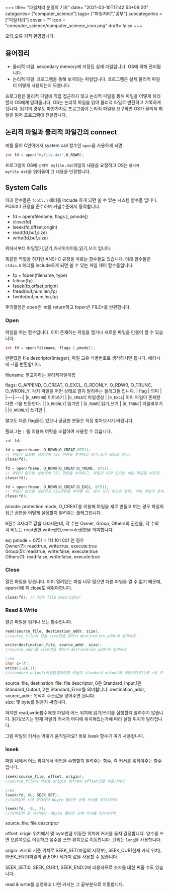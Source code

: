 +++
title= "파일처리 운영의 기초"
date= "2021-03-10T17:42:53+09:00"
categories= ["computer_science"]
tags= ["파일처리","공부"]
subcategories = ["파일처리"]
cover = ""
icon = "computer_science/computer_science_icon.png"
draft= false
+++

오타,오류 지적 환영합니다.

## 용어정리

- 물리적 파일: secondary memory에 저장된 실제 파일입니다. OS에 의해 관리됩니다.
- 논리적 파일: 프로그램을 통해 보게되는 파일입니다. 프로그램은 실제 물리적 파일이 어떻게 사용되는지 모릅니다.

프로그램은 물리적 파일에 직접 접근하지 않고 논리적 파일을 통해 파일을 어떻게 처리할지 OS에게 알려줍니다. OS는 논리적 파일을 읽어 물리적 파일로 변환하고 기록하게 됩니다. 읽기의 경우도 마찬가지로 프로그램이 논리적 파일을 요구하면 OS가 물리적 파일을 읽어 프로그램에 전달합니다.

## 논리적 파일과 물리적 파일간의 connect

예를 들어 C언어에서 system call 함수인 `open`을 사용하게 되면
```c
int fd = open("myfile.dat",O_RDWR);
```
프로그램이 OS에  `논리적 myfile.dat`파일의 내용을 요청하고 OS는 `물리적 myfile.dat`을 읽어들여 그 내용을 반환합니다.

## System Calls
아래 함수들은 `fcntl.h` 헤더를 include 하게 되면 쓸 수 있는 시스템 함수들 입니다. POSIX.1 규정을 준수하며 커널수준에서 동작합니다.

- fd = open(filename, flags [, pmode])
- close(fd)
- lseek(fd,offset,origin)
- read(fd,buf,size)
- write(fd,buf,size)

위에서부터 파일열기,닫기,커서위치이동,읽기,쓰기 입니다.

똑같은 역할을 하지만 ANSI-C 규정을 따르는 함수들도 있습니다. 아래 함수들은 `stdio.h` 헤더를 include하게 되면 쓸 수 있는 파일 제어 함수들입니다.

- fp = fopen(filename, type)
- fclose(fp)
- fseek(fp,offset,origin)
- fread(buf,num,len,fp)
- fwrite(buf,num,len,fp)

주의할점은 open은 int를 return하고 fopen은 FILE*를 반환합니다.

### Open

파일을 여는 함수입니다. 이미 존재하는 파일을 열거나 새로운 파일을 만들어 열 수 있습니다.

```c
int fd = open(filename, flags [,pmode]);
```
반환값은 file descriptor(integer), 파일 고유 식별번호로 생각하시면 됩니다. 에러시에 -1을 반환합니다.

filename: 열고자하는 물리적파일이름

flags: O_APPEND, O_CREAT, O_EXCL, O_RDONLY, O_RDWR, O_TRUNC, O_WRONLY. 각자 파일을 어떤 상태로 열지 알려주는 플레그들 입니다.
| flag | 의미 | 
|---|:---:|
|`O_APPEND`| 이어쓰기 | 
|`O_CREAT`| 파일생성 | 
|`O_EXCL`| 이미 파일이 존재한다면 -1을 반환한다. | 
|`O_RDONLY`| 읽기만 | 
|`O_RDWR`| 읽기,쓰기 | 
|`O_TRUNC`| 파일비우기 | 
|`O_WRONLY`| 쓰기만 | 

말고도 다른 flag들도 있으니 궁금한 분들은 직접 찾아보시기 바랍니다.

플래그는 `|` 를 이용해 여럿을 조합하여 사용할 수 있습니다.
```c
int fd;

fd = open(fname, O_RDWR|O_CREAT,0751); 
// 파일이 없으면 생성하여 751 권한을 부여하고 읽기,쓰기 모드로 연다.
close(fd);

fd = open(fname, O_RDWR|O_CREAT|O_TRUNC, 0751); 
// 파일이 없으면 생성하여 751 권한을 부여하고, 파일이 이미 있으면 해당 파일을 비운뒤, 읽기 쓰기 모드로 연다. 
close(fd);

fd = open(fname, O_RDWR|O_CREAT|O_EXCL, 0751); 
// 파일이 없으면 생성하고 751권한을 부여한 뒤, 읽기 쓰기 모드로 열되, 이미 파일이 존재하면 -1을 반환한다.(에러를 일으킨다.)
close(fd);

```

pmode: protection mode, O_CREAT를 이용해 파일을 새로 만들고 여는 경우 파일의 접근 권한을 어떻게 설정할지 알려주는 플레그입니다.

8진수 3자리로 값을 나타내는데, 각 수는 Owner, Group, Others의 권한을, 각 수의 각 비트는 read권한,write권한,execute권한을 의미합니다.

ex) pmode = 0751 = 111 101 001 인 경우  
Owner(7): read:true, write:true, execute:true  
Group(5): read:true, write:false, execute:true  
Others(1): read:false, write:false, execute:true  

### Close
열린 파일을 닫습니다. 이미 열려있는 파일 너무 많으면 다른 파일을 열 수 없기 때문에, open시에 꼭 close도 해줘야합니다.

```c
close(fd); // fd는 file descriptor 
```

### Read & Write
열린 파일을 읽거나 쓰는 함수입니다.

```c
read(source_file, destination_addr, size);
//source_file의 값을 size만큼 읽어서 destination_addr에 덮어써라

write(destination_file, source_addr, size);
//source_addr를 size만큼 읽어서 destination_addr에 덮어써라

//ex
char c='A';
write(1,&c,1);
//standard_output(커널환경이라면 커널이 standard_output에 해당하겠죠?)에 c의 주소에서 1byte만큼 읽어서 출력합니다.
```
source_file, destination_file: file descriptor, 0은 Standard_Input,1은 Standard_Output, 2는 Standard_Error를 의미합니다.
destination_addr, source_addr: 목적지 주소값을 넣어주면 됩니다.  
size: 몇 byte를 읽을지 써줍니다.

하지만 read,write함수에겐 파일의 어느 위치에 읽기/쓰기를 실행할지 알려주지 않습니다. 읽기/쓰기는 현재 파일의 커서가 어디에 위치해있는가에 따라 실행 위치가 달라집니다.

그럼 파일의 커서는 어떻게 움직일까요? 바로 lseek 함수가 여기 사용됩니다.

### lseek
파일 내에서 어느 위치에서 작업을 수행할지 알려주는 함수, 즉 커서를 움직여주는 함수입니다.

```c
lseek(source_file, offset, origin);
//source_file의 커서를 origin 위치에서 offset만큼 이동시켜라

//ex
lseek(fd, 6L, SEEK_SET); 
//fd파일의 시작 위치에서 6byte 떨어진 곳에 커서를 위치시켜라

lseek(fd, -3L, 2); 
//fd파일의 끝 위치에서 -3byte 떨어진 곳에 커서를 위치시켜라
```
source_file: file descriptor  

offset: origin 위치에서 몇 byte만큼 이동한 위치에 커서를 둘지 결정합니다. 양수를 쓰면 오른쪽으로 이동하고 음수를 쓰면 왼쪽으로 이동합니다. 단위는 `long`을 사용합니다. 

origin: 커서의 기준 위치로 SEEK_SET(파일의 시작부), SEEK_CUR(현재 커서 위치), SEEK_END(파일의 끝,EOF) 세가지 값을 사용할 수 있습니다.

SEEK_SET:0, SEEK_CUR:1, SEEK_END:2에 대응하므로 숫자를 대신 써줄 수도 있습니다.

read & write를 실행하고 나면 커서는 그 끝부분으로 이동합니다.